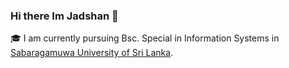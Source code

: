 ### Hi there Im Jadshan 👋
🎓 I am currently pursuing Bsc. Special in Information Systems in [Sabaragamuwa University of Sri Lanka](https://www.sab.ac.lk/).
<!--
**Jadshan/Jadshan** is a ✨ _special_ ✨ repository because its `README.md` (this file) appears on your GitHub profile.

Here are some ideas to get you started:

- 🔭 I’m currently working on ...
- 🌱 I’m currently learning ...
- 👯 I’m looking to collaborate on ...
- 🤔 I’m looking for help with ...
- 💬 Ask me about ...
- 📫 How to reach me: ...
- 😄 Pronouns: ...
- ⚡ Fun fact: ...
-->
